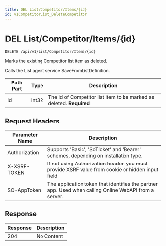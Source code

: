 ```yaml
---
title: DEL List/Competitor/Items/{id}
id: v1CompetitorList_DeleteCompetitor
---
```


# DEL List/Competitor/Items/{id}

```http
DELETE /api/v1/List/Competitor/Items/{id}
```

Marks the existing Competitor list item as deleted.

Calls the List agent service SaveFromListDefinition.




| Path Part | Type | Description |
|-----------|------|-------------|
| id | int32 | The id of Competitor list item to be marked as deleted. **Required** |



## Request Headers

| Parameter Name | Description |
|----------------|-------------|
| Authorization  | Supports 'Basic', 'SoTicket' and 'Bearer' schemes, depending on installation type. |
| X-XSRF-TOKEN   | If not using Authorization header, you must provide XSRF value from cookie or hidden input field |
| SO-AppToken | The application token that identifies the partner app. Used when calling Online WebAPI from a server. |


## Response


| Response | Description |
|----------------|-------------|
| 204 | No Content |